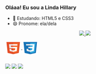 ### Oláaa! Eu sou a Linda Hillary

- 🌱 Estudando: HTML5 e CSS3
- 😄 Pronome: ela/dela

<div align="center">
  <a href="https://github.com/linda-brandao">
  <img height="180em" src="https://github-readme-stats.vercel.app/api?username=linda-brandao&show_icons=true&theme=dracula&include_all_commits=true&count_private=true"/>
  <img height="180em" src="https://github-readme-stats.vercel.app/api/top-langs/?username=hillpng&layout=compact&langs_count=7&theme=dracula"/>
</div>

<div style="display: inline_block"><br>
  <img align="center" alt="Hill-HTML" height="40" width="50" src="https://raw.githubusercontent.com/devicons/devicon/master/icons/html5/html5-original.svg">
  <img align="center" alt="Hill-CSS" height="40" width="50" src="https://raw.githubusercontent.com/devicons/devicon/master/icons/css3/css3-original.svg">
<!--  <img align="center" alt="Hill-Js" height="30" width="40" src="https://raw.githubusercontent.com/devicons/devicon/master/icons/javascript/javascript-plain.svg"> -->
</div>

##

<div> 
  <a href="https://www.instagram.com/lind4.hill/" target="_blank"><img src="https://img.shields.io/badge/-Instagram-%23E4405F?style=for-the-badge&logo=instagram&logoColor=white" target="_blank"></a>
  <a href="mailto:linda.15brandao@gmail.com"><img src="https://img.shields.io/badge/Gmail-D14836?style=for-the-badge&logo=gmail&logoColor=white" target="_blank"></a>
  <a href="https://www.linkedin.com/in/linda-brandao" target="_blank"><img src="https://img.shields.io/badge/-LinkedIn-%230077B5?style=for-the-badge&logo=linkedin&logoColor=white" target="_blank"></a>
</div>
